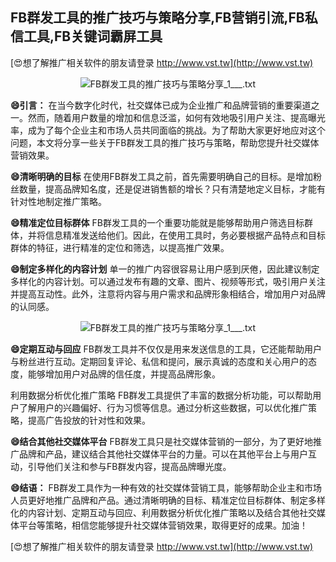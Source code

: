 ## **FB群发工具的推广技巧与策略分享,FB营销引流,FB私信工具,FB关键词霸屏工具**

[😍想了解推广相关软件的朋友请登录 http://www.vst.tw](http://www.vst.tw)

 <center><img src="https://vst.tw/MP4/tuiguang/png/1.png" alt="FB群发工具的推广技巧与策略分享_1___.txt"></center>

**😄引言：**
在当今数字化时代，社交媒体已成为企业推广和品牌营销的重要渠道之一。然而，随着用户数量的增加和信息泛滥，如何有效地吸引用户关注、提高曝光率，成为了每个企业主和市场人员共同面临的挑战。为了帮助大家更好地应对这个问题，本文将分享一些关于FB群发工具的推广技巧与策略，帮助您提升社交媒体营销效果。

**😄清晰明确的目标**
在使用FB群发工具之前，首先需要明确自己的目标。是增加粉丝数量，提高品牌知名度，还是促进销售额的增长？只有清楚地定义目标，才能有针对性地制定推广策略。

**😄精准定位目标群体**
FB群发工具的一个重要功能就是能够帮助用户筛选目标群体，并将信息精准发送给他们。因此，在使用工具时，务必要根据产品特点和目标群体的特征，进行精准的定位和筛选，以提高推广效果。

**😄制定多样化的内容计划**
单一的推广内容很容易让用户感到厌倦，因此建议制定多样化的内容计划。可以通过发布有趣的文章、图片、视频等形式，吸引用户关注并提高互动性。此外，注意将内容与用户需求和品牌形象相结合，增加用户对品牌的认同感。

 <center><img src="https://vst.tw/MP4/tuiguang/png/1.png" alt="FB群发工具的推广技巧与策略分享_1___.txt"></center>

**😄定期互动与回应**
FB群发工具并不仅仅是用来发送信息的工具，它还能帮助用户与粉丝进行互动。定期回复评论、私信和提问，展示真诚的态度和关心用户的态度，能够增加用户对品牌的信任度，并提高品牌形象。

利用数据分析优化推广策略
FB群发工具提供了丰富的数据分析功能，可以帮助用户了解用户的兴趣偏好、行为习惯等信息。通过分析这些数据，可以优化推广策略，提高广告投放的针对性和效果。

**😄结合其他社交媒体平台**
FB群发工具只是社交媒体营销的一部分，为了更好地推广品牌和产品，建议结合其他社交媒体平台的力量。可以在其他平台上与用户互动，引导他们关注和参与FB群发内容，提高品牌曝光度。

**😄结语：**
FB群发工具作为一种有效的社交媒体营销工具，能够帮助企业主和市场人员更好地推广品牌和产品。通过清晰明确的目标、精准定位目标群体、制定多样化的内容计划、定期互动与回应、利用数据分析优化推广策略以及结合其他社交媒体平台等策略，相信您能够提升社交媒体营销效果，取得更好的成果。加油！

[😍想了解推广相关软件的朋友请登录 http://www.vst.tw](http://www.vst.tw)



